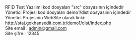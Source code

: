 RFID Test Yazılımı kod dosyaları "src" dosyasının içindedir <br>
Yönetici Projesi kod dosyaları demo1/dist dosyasının içindedir <br>
Yönetici Projesinin WebSite olarak linki: http://staj.gokhansedit.com.tr/demo1/dist/index.php <br>
Site email : admin@gmail.com <br>
Site şifre : 12345 <br>
